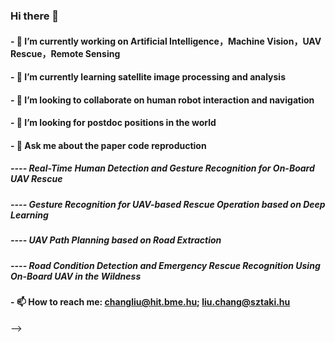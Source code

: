 ### Hi there 👋 
#### - 🔭 I’m currently working on Artificial Intelligence，Machine Vision，UAV Rescue，Remote Sensing
#### - 🌱 I’m currently learning satellite image processing and analysis
#### - 👯 I’m looking to collaborate on human robot interaction and navigation
#### - 🤔 I’m looking for postdoc positions in the world
#### - 💬 Ask me about the paper code reproduction 
#####       ---- Real-Time Human Detection and Gesture Recognition for On-Board UAV Rescue
#####       ---- Gesture Recognition for UAV-based Rescue Operation based on Deep Learning
#####       ---- UAV Path Planning based on Road Extraction
#####       ---- Road Condition Detection and Emergency Rescue Recognition Using On-Board UAV in the Wildness
#### - 📫 How to reach me: changliu@hit.bme.hu; liu.chang@sztaki.hu
-->




